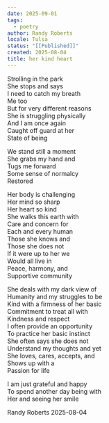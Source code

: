 ```yaml
---
date: 2025-09-01
tags:
  - poetry
author: Randy Roberts
locale: Tulsa
status: "[[Published]]"
created: 2025-08-04
title: her kind heart
---
```

Strolling in the park  
She stops and says  
I need to catch my breath  
Me too   
But for very different reasons  
She is struggling physically   
And I am once again   
Caught off guard at her   
State of being   
  
We stand still a moment   
She grabs my hand and  
Tugs me forward   
Some sense of normalcy   
Restored  
  
Her body is challenging   
Her mind so sharp    
Her heart so kind  
She walks this earth with   
Care and concern for  
Each and every human  
Those she knows and  
Those she does not  
If it were up to her we  
Would all live in   
Peace, harmony, and   
Supportive community   
  
She deals with my dark view of  
Humanity and my struggles to be  
Kind with a firmness of her basic   
Commitment to treat all with  
Kindness and respect   
I often provide an opportunity   
To practice her basic instinct   
She often says she does not   
Understand my thoughts and yet  
She loves, cares, accepts, and   
Shows up with a   
Passion for life  
  
I am just grateful and happy   
To spend another day being with  
Her and seeing her smile  
  
Randy Roberts 2025-08-04    
    